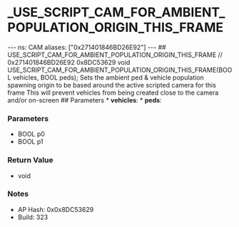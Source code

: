 # _USE_SCRIPT_CAM_FOR_AMBIENT_POPULATION_ORIGIN_THIS_FRAME

--- ns: CAM aliases: ["0x271401846BD26E92"] --- ## USE_SCRIPT_CAM_FOR_AMBIENT_POPULATION_ORIGIN_THIS_FRAME  // 0x271401846BD26E92 0x8DC53629 void USE_SCRIPT_CAM_FOR_AMBIENT_POPULATION_ORIGIN_THIS_FRAME(BOOL vehicles, BOOL peds); Sets the ambient ped & vehicle population spawning origin to be based around the active scripted camera for this frame This will prevent vehicles from being created close to the camera and/or on-screen  ## Parameters * **vehicles**: * **peds**:

### Parameters
* BOOL p0
* BOOL p1

### Return Value
* void

### Notes
* AP Hash: 0x0x8DC53629
* Build: 323

